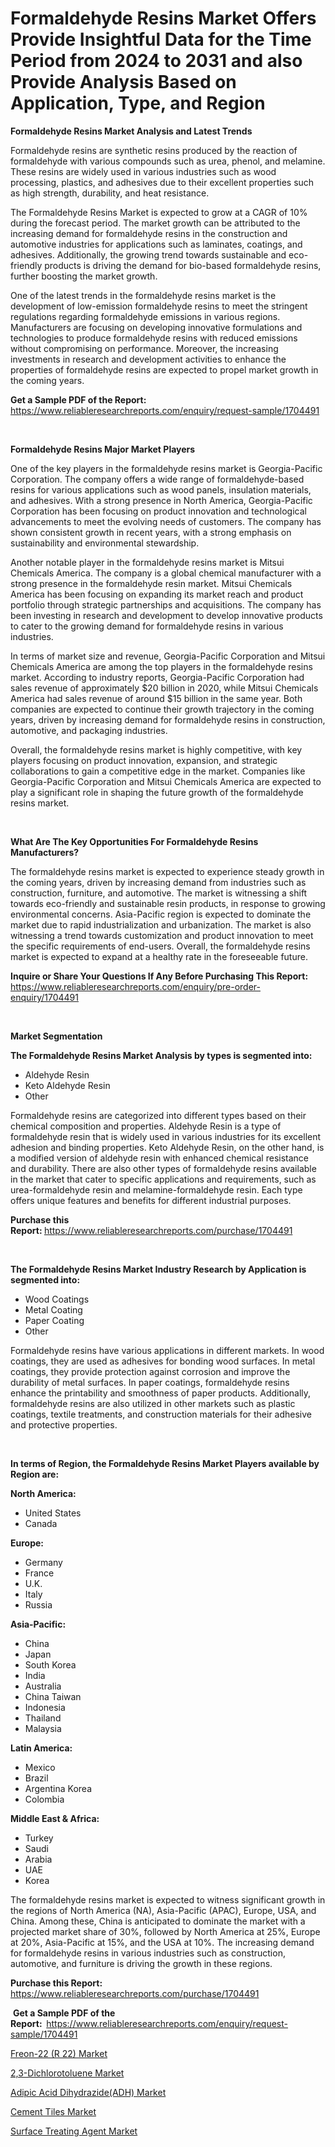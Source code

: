 <p><h1>Formaldehyde Resins Market Offers Provide Insightful Data for the Time Period from 2024 to 2031 and also Provide Analysis Based on Application, Type, and Region</h1></p><p><strong>Formaldehyde Resins Market Analysis and Latest Trends</strong></p>
<p><p>Formaldehyde resins are synthetic resins produced by the reaction of formaldehyde with various compounds such as urea, phenol, and melamine. These resins are widely used in various industries such as wood processing, plastics, and adhesives due to their excellent properties such as high strength, durability, and heat resistance.</p><p>The Formaldehyde Resins Market is expected to grow at a CAGR of 10% during the forecast period. The market growth can be attributed to the increasing demand for formaldehyde resins in the construction and automotive industries for applications such as laminates, coatings, and adhesives. Additionally, the growing trend towards sustainable and eco-friendly products is driving the demand for bio-based formaldehyde resins, further boosting the market growth.</p><p>One of the latest trends in the formaldehyde resins market is the development of low-emission formaldehyde resins to meet the stringent regulations regarding formaldehyde emissions in various regions. Manufacturers are focusing on developing innovative formulations and technologies to produce formaldehyde resins with reduced emissions without compromising on performance. Moreover, the increasing investments in research and development activities to enhance the properties of formaldehyde resins are expected to propel market growth in the coming years.</p></p>
<p><strong>Get a Sample PDF of the Report:&nbsp;</strong> <a href="https://www.reliableresearchreports.com/enquiry/request-sample/1704491">https://www.reliableresearchreports.com/enquiry/request-sample/1704491</a></p>
<p>&nbsp;</p>
<p><strong>Formaldehyde Resins Major Market Players</strong></p>
<p><p>One of the key players in the formaldehyde resins market is Georgia-Pacific Corporation. The company offers a wide range of formaldehyde-based resins for various applications such as wood panels, insulation materials, and adhesives. With a strong presence in North America, Georgia-Pacific Corporation has been focusing on product innovation and technological advancements to meet the evolving needs of customers. The company has shown consistent growth in recent years, with a strong emphasis on sustainability and environmental stewardship. </p><p>Another notable player in the formaldehyde resins market is Mitsui Chemicals America. The company is a global chemical manufacturer with a strong presence in the formaldehyde resin market. Mitsui Chemicals America has been focusing on expanding its market reach and product portfolio through strategic partnerships and acquisitions. The company has been investing in research and development to develop innovative products to cater to the growing demand for formaldehyde resins in various industries.</p><p>In terms of market size and revenue, Georgia-Pacific Corporation and Mitsui Chemicals America are among the top players in the formaldehyde resins market. According to industry reports, Georgia-Pacific Corporation had sales revenue of approximately $20 billion in 2020, while Mitsui Chemicals America had sales revenue of around $15 billion in the same year. Both companies are expected to continue their growth trajectory in the coming years, driven by increasing demand for formaldehyde resins in construction, automotive, and packaging industries. </p><p>Overall, the formaldehyde resins market is highly competitive, with key players focusing on product innovation, expansion, and strategic collaborations to gain a competitive edge in the market. Companies like Georgia-Pacific Corporation and Mitsui Chemicals America are expected to play a significant role in shaping the future growth of the formaldehyde resins market.</p></p>
<p>&nbsp;</p>
<p><strong>What Are The Key Opportunities For Formaldehyde Resins Manufacturers?</strong></p>
<p><p>The formaldehyde resins market is expected to experience steady growth in the coming years, driven by increasing demand from industries such as construction, furniture, and automotive. The market is witnessing a shift towards eco-friendly and sustainable resin products, in response to growing environmental concerns. Asia-Pacific region is expected to dominate the market due to rapid industrialization and urbanization. The market is also witnessing a trend towards customization and product innovation to meet the specific requirements of end-users. Overall, the formaldehyde resins market is expected to expand at a healthy rate in the foreseeable future.</p></p>
<p><strong>Inquire or Share Your Questions If Any Before Purchasing This Report:</strong> <a href="https://www.reliableresearchreports.com/enquiry/pre-order-enquiry/1704491">https://www.reliableresearchreports.com/enquiry/pre-order-enquiry/1704491</a></p>
<p>&nbsp;</p>
<p><strong>Market Segmentation</strong></p>
<p><strong>The Formaldehyde Resins Market Analysis by types is segmented into:</strong></p>
<p><ul><li>Aldehyde Resin</li><li>Keto Aldehyde Resin</li><li>Other</li></ul></p>
<p><p>Formaldehyde resins are categorized into different types based on their chemical composition and properties. Aldehyde Resin is a type of formaldehyde resin that is widely used in various industries for its excellent adhesion and binding properties. Keto Aldehyde Resin, on the other hand, is a modified version of aldehyde resin with enhanced chemical resistance and durability. There are also other types of formaldehyde resins available in the market that cater to specific applications and requirements, such as urea-formaldehyde resin and melamine-formaldehyde resin. Each type offers unique features and benefits for different industrial purposes.</p></p>
<p><strong>Purchase this Report:&nbsp;</strong><a href="https://www.reliableresearchreports.com/purchase/1704491">https://www.reliableresearchreports.com/purchase/1704491</a></p>
<p>&nbsp;</p>
<p><strong>The Formaldehyde Resins Market Industry Research by Application is segmented into:</strong></p>
<p><ul><li>Wood Coatings</li><li>Metal Coating</li><li>Paper Coating</li><li>Other</li></ul></p>
<p><p>Formaldehyde resins have various applications in different markets. In wood coatings, they are used as adhesives for bonding wood surfaces. In metal coatings, they provide protection against corrosion and improve the durability of metal surfaces. In paper coatings, formaldehyde resins enhance the printability and smoothness of paper products. Additionally, formaldehyde resins are also utilized in other markets such as plastic coatings, textile treatments, and construction materials for their adhesive and protective properties.</p></p>
<p>&nbsp;</p>
<p><strong>In terms of Region, the Formaldehyde Resins Market Players available by Region are:</strong></p>
<p>
    <p> <strong> North America: </strong>
        <ul>
            <li>United States</li>
            <li>Canada</li>
        </ul>
        </p> 
    <p> <strong> Europe: </strong>
        <ul>
            <li>Germany</li>
            <li>France</li>
            <li>U.K.</li>
            <li>Italy</li>
            <li>Russia</li>
        </ul>
        </p> 
    <p> <strong> Asia-Pacific: </strong>
        <ul>
            <li>China</li>
            <li>Japan</li>
            <li>South Korea</li>
            <li>India</li>
            <li>Australia</li>
            <li>China Taiwan</li>
            <li>Indonesia</li>
            <li>Thailand</li>
            <li>Malaysia</li>
        </ul>
        </p> 
    <p> <strong> Latin America: </strong>
        <ul>
            <li>Mexico</li>
            <li>Brazil</li>
            <li>Argentina Korea</li>
            <li>Colombia</li>
        </ul>
        </p> 
    <p> <strong> Middle East & Africa: </strong>
        <ul>
            <li>Turkey</li>
            <li>Saudi</li>
            <li>Arabia</li>
            <li>UAE</li>
            <li>Korea</li>
        </ul>
    </p>
    </p>
<p><p>The formaldehyde resins market is expected to witness significant growth in the regions of North America (NA), Asia-Pacific (APAC), Europe, USA, and China. Among these, China is anticipated to dominate the market with a projected market share of 30%, followed by North America at 25%, Europe at 20%, Asia-Pacific at 15%, and the USA at 10%. The increasing demand for formaldehyde resins in various industries such as construction, automotive, and furniture is driving the growth in these regions.</p></p>
<p><strong>Purchase this Report: </strong><a href="https://www.reliableresearchreports.com/purchase/1704491">https://www.reliableresearchreports.com/purchase/1704491</a></p>
<p>&nbsp;<strong>Get a Sample PDF of the Report:&nbsp;&nbsp;</strong><a href="https://www.reliableresearchreports.com/enquiry/request-sample/1704491">https://www.reliableresearchreports.com/enquiry/request-sample/1704491</a></p>
<p><strong></strong></p>
<p><p><a href="https://cautious-neon-760.notion.site/Freon-22-R-22-Market-Size-2024-2031-Global-Industrial-Analysis-Key-Geographical-Regions-Market-1413ef4e357f42dabda26e0a58338548">Freon-22 (R 22) Market</a></p><p><a href="https://view.publitas.com/reportprime-1/23-dichlorotoluene-market-size-2023-2030-global-industrial-analysis-key-geographical-regions-market-share-top-key-players-product-types-and-forecast-research-report/">2,3-Dichlorotoluene Market</a></p><p><a href="https://view.publitas.com/reportprime-1/adipic-acid-dihydrazide-adh-market-research-report-provides-thorough-industry-overview-which-offers-an-in-depth-analysis-of-product-trends-and-new-market-divisions/">Adipic Acid Dihydrazide(ADH) Market</a></p><p><a href="https://github.com/nathandecarvalho/Market-Research-Report-List-2/blob/main/cement-tiles-market.md">Cement Tiles Market</a></p><p><a href="https://github.com/julyju69/Market-Research-Report-List-2/blob/main/surface-treating-agent-market.md">Surface Treating Agent Market</a></p></p>